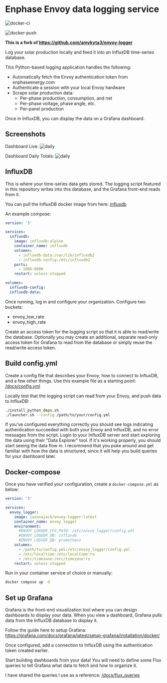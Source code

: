 # Enphase Envoy data logging service

![docker-ci](https://github.com/jasonajack/envoy-logger/actions/workflows/docker-build-ci.yml/badge.svg)

![docker-push](https://github.com/jasonajack/envoy-logger/actions/workflows/build-and-push.yml/badge.svg)

**This is a fork of https://github.com/amykyta3/envoy-logger**

Log your solar production locally and feed it into an InfluxDB time-series database.

This Python-based logging application handles the following:

- Automatically fetch the Envoy authentication token from enphaseenergy.com
- Authenticate a session with your local Envoy hardware
- Scrape solar production data:
  - Per-phase production, consumption, and net
  - Per-phase voltage, phase angle, etc.
  - Per-panel production

Once in InfluxDB, you can display the data on a Grafana dashboard.

## Screenshots

Dashboard Live:
![daily](docs/dashboard-live.png)

Dashboard Daily Totals:
![daily](docs/dashboard-daily-totals.png)

## InfluxDB

This is where your time-series data gets stored. The logging script featured in this repository writes into this database, and the Grafana front-end reads from it.

You can pull the InfluxDB docker image from here: [influxdb](https://hub.docker.com/_/influxdb/)

An example compose:

```yaml
version: '3'

services:
  influxdb:
    image: influxdb:alpine
    container_name: influxdb
    volumes:
      - influxdb-data:/var/lib/influxdb2
      - influxdb-config:/etc/influxdb2
    ports:
      - 1086:8086
    restart: unless-stopped

volumes:
  influxdb-config:
  influxdb-data:
```

Once running, log in and configure your organization. Configure two buckets:

- envoy_low_rate
- envoy_high_rate

Create an access token for the logging script so that it is able to read/write the database. Optionally you may create an additional, separate read-only access token for Grafana to read from the database or simply reuse the read/write access token.

## Build config.yml

Create a config file that describes your Envoy, how to connect to InfluxDB, and a few other things. Use this example file as a starting point: [/docs/config.yml](/docs/config.yml)

Locally test that the logging script can read from your Envoy, and push data to InfluxDB:

```bash
./install_python_deps.sh
./launcher.sh --config /path/to/your/config.yml
```

If you've configured everything correctly you should see logs indicating authentication succeeded with both your Envoy and InfluxDB, and no error messages from the script. Login to your InfluxDB server and start exploring the data using their "Data Explorer" tool. If it's working properly, you should start seeing the data flow in. I recommend that you poke around and get familiar with how the data is structured, since it will help you build queries for your dashboard later.

## Docker-compose

Once you have verified your configuration, create a `docker-compose.yml` as below:

```yaml
version: '3'

services:
  envoy_logger:
    image: jasonajack/envoy-logger:latest
    container_name: envoy_logger
    environment:
      #ENVOY_LOGGER_CFG_PATH: /etc/envoy_logger/config.yml
      #ENVOY_LOGGER_DB: influxdb
      #ENVOY_LOGGER_DB: prometheus
    volumes:
      - /path/to/config.yml:/etc/envoy_logger/config.yml
      - /etc/localtime:/etc/localtime:ro
      - /etc/timezone:/etc/timezone:ro
    restart: unless-stopped
```

Run in your container service of choice or manually:

```bash
docker compose up -d
```

## Set up Grafana

Grafana is the front-end visualization tool where you can design dashboards to display your data. When you view a dashboard, Grafana pulls data from the InfluxDB database to display it.

Follow the guide here to setup Grafana: https://grafana.com/docs/grafana/latest/setup-grafana/installation/docker/

Once configured, add a connection to InfluxDB using the authentication token created earlier.

Start building dashboards from your data! You will need to define some Flux queries to tell Grafana what data to fetch and how to organize it.

I have shared the queries I use as a reference: [/docs/flux_queries](/docs/flux_queries)
